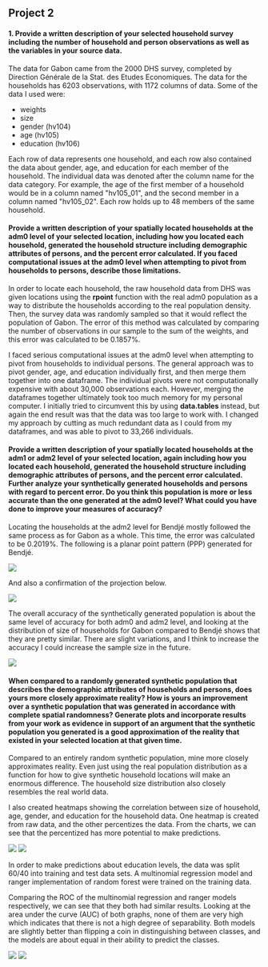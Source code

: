 ## Project 2

#### 1. Provide a written description of your selected household survey including the number of household and person observations as well as the variables in your source data.

The data for Gabon came from the 2000 DHS survey, completed by Direction Générale de la Stat. des Etudes Economiques. The data for the households has 6203 observations, with 1172 columns of data. Some of the data I used were: 

* weights
* size
* gender (hv104)
* age (hv105)
* education (hv106)

Each row of data represents one household, and each row also contained the data about gender, age, and education for each member of the household. The individual data was denoted after the column name for the data category. For example, the age of the first member of a household would be in a column named "hv105_01", and the second member in a column named "hv105_02". Each row holds up to 48 members of the same household. 

#### Provide a written description of your spatially located households at the adm0 level of your selected location, including how you located each household, generated the household structure including demographic attributes of persons, and the percent error calculated. If you faced computational issues at the adm0 level when attempting to pivot from households to persons, describe those limitations. 

In order to locate each household, the raw household data from DHS was given locations using the **rpoint** function with the real adm0 population as a way to distribute the households according to the real population density. Then, the survey data was randomly sampled so that it would reflect the population of Gabon. The error of this method was calculated by comparing the number of observations in our sample to the sum of the weights, and this error was calculated to be 0.1857%. 

I faced serious computational issues at the adm0 level when attempting to pivot from households to individual persons. The general approach was to pivot gender, age, and education individually first, and then merge them together into one dataframe. The individual pivots were not computationally expensive with about 30,000 observations each. However, merging the dataframes together ultimately took too much memory for my personal computer. I initially tried to circumvent this by using **data.tables** instead, but again the end result was that the data was too large to work with. I changed my approach by cutting as much redundant data as I could from my dataframes, and was able to pivot to 33,266 individuals. 

#### Provide a written description of your spatially located households at the adm1 or adm2 level of your selected location, again including how you located each household, generated the household structure including demographic attributes of persons, and the percent error calculated. Further analyze your synthetically generated households and persons with regard to percent error. Do you think this population is more or less accurate than the one generated at the adm0 level? What could you have done to improve your measures of accuracy?

Locating the households at the adm2 level for Bendjé mostly followed the same process as for Gabon as a whole. This time, the error was calculated to be 0.2019%. The following is a planar point pattern (PPP) generated for Bendjé. 

![](bendje_ppp_house.png)

And also a confirmation of the projection below. 

![](bendje_projection.png)

The overall accuracy of the synthetically generated population is about the same level of accuracy for both adm0 and adm2 level, and looking at the distribution of size of households for Gabon compared to Bendjé shows that they are pretty similar. There are slight variations, and I think to increase the accuracy I could increase the sample size in the future. 

![](bendje_household_dist.png)

#### When compared to a randomly generated synthetic population that describes the demographic attributes of households and persons, does yours more closely approximate reality? How is yours an improvement over a synthetic population that was generated in accordance with complete spatial randomness? Generate plots and incorporate results from your work as evidence in support of an argument that the synthetic population you generated is a good approximation of the reality that existed in your selected location at that given time.

Compared to an entirely random synthetic population, mine more closely approximates reality. Even just using the real population distribution as a function for how to give synthetic household locations will make an enormous difference. The household size distribution also closely resembles the real world data. 

I also created heatmaps showing the correlation between size of household, age, gender, and education for the household data. One heatmap is created from raw data, and the other percentizes the data. From the charts, we can see that the percentized has more potential to make predictions. 

![](raw.png)
![](percent.png)

In order to make predictions about education levels, the data was split 60/40 into training and test data sets. A multinomial regression model and ranger implementation of random forest were trained on the training data. 

Comparing the ROC of the multinomial regression and ranger models respectively, we can see that they both had similar results. Looking at the area under the curve (AUC) of both graphs, none of them are very high which indicates that there is not a high degree of separability. Both models are slightly better than flipping a coin in distinguishing between classes, and the models are about equal in their ability to predict the classes. 

![](mnlr_roc.png)
![](ranger_roc.png)




